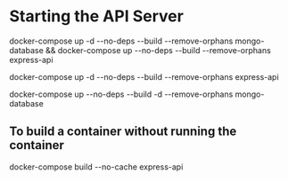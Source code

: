 # Starting the API Server 

docker-compose up -d --no-deps --build --remove-orphans  mongo-database && docker-compose up --no-deps --build --remove-orphans  express-api 

docker-compose up -d --no-deps --build --remove-orphans  express-api

docker-compose up --no-deps --build -d --remove-orphans  mongo-database

## To build a container without running the container 
docker-compose build --no-cache  express-api